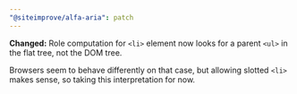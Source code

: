 ```yaml
---
"@siteimprove/alfa-aria": patch
---
```


**Changed:** Role computation for `<li>` element now looks for a parent `<ul>` in the flat tree, not the DOM tree.

Browsers seem to behave differently on that case, but allowing slotted `<li>` makes sense, so taking this interpretation for now.
